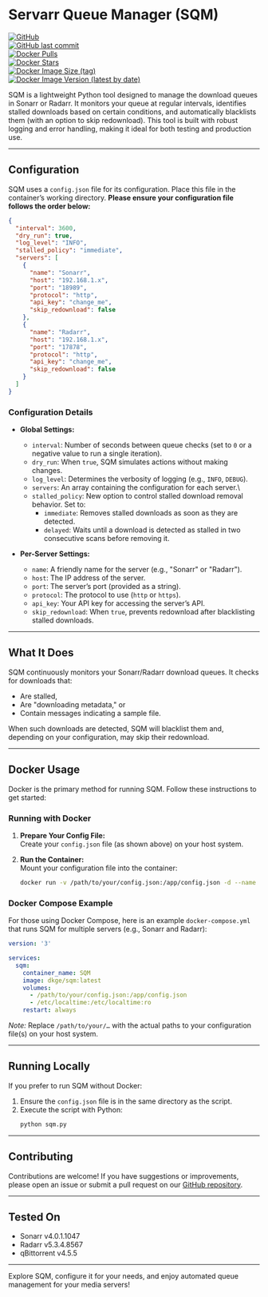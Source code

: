 # Servarr Queue Manager (SQM)

[![GitHub](https://img.shields.io/badge/GitHub-SQM_Python-blue)](https://github.com/MrDKGE/SQM-Python)  
[![GitHub last commit](https://img.shields.io/github/last-commit/MrDKGE/SQM-Python)](https://github.com/MrDKGE/SQM-Python)  
[![Docker Pulls](https://img.shields.io/docker/pulls/dkge/sqm.svg)](https://hub.docker.com/r/dkge/sqm)  
[![Docker Stars](https://img.shields.io/docker/stars/dkge/sqm.svg)](https://hub.docker.com/r/dkge/sqm)  
[![Docker Image Size (tag)](https://img.shields.io/docker/image-size/dkge/sqm/latest)](https://hub.docker.com/r/dkge/sqm)  
[![Docker Image Version (latest by date)](https://img.shields.io/docker/v/dkge/sqm)](https://hub.docker.com/r/dkge/sqm)

SQM is a lightweight Python tool designed to manage the download queues in Sonarr or Radarr. It monitors your queue at regular intervals, identifies stalled downloads based on certain conditions, and automatically blacklists them (with an option to skip redownload). This tool is built with robust logging and error handling, making it ideal for both testing and production use.

---

## Configuration

SQM uses a `config.json` file for its configuration. Place this file in the container’s working directory. **Please ensure your configuration file follows the order below:**

```json
{
  "interval": 3600,
  "dry_run": true,
  "log_level": "INFO",
  "stalled_policy": "immediate",
  "servers": [
    {
      "name": "Sonarr",
      "host": "192.168.1.x",
      "port": "18989",
      "protocol": "http",
      "api_key": "change_me",
      "skip_redownload": false
    },
    {
      "name": "Radarr",
      "host": "192.168.1.x",
      "port": "17878",
      "protocol": "http",
      "api_key": "change_me",
      "skip_redownload": false
    }
  ]
}
```

### Configuration Details

- **Global Settings:**
  - `interval`: Number of seconds between queue checks (set to `0` or a negative value to run a single iteration).
  - `dry_run`: When `true`, SQM simulates actions without making changes.
  - `log_level`: Determines the verbosity of logging (e.g., `INFO`, `DEBUG`).
  - `servers`: An array containing the configuration for each server.\
  - `stalled_policy`: New option to control stalled download removal behavior. Set to:
    - `immediate`: Removes stalled downloads as soon as they are detected.
    - `delayed`: Waits until a download is detected as stalled in two consecutive scans before removing it.

- **Per-Server Settings:**
  - `name`: A friendly name for the server (e.g., "Sonarr" or "Radarr").
  - `host`: The IP address of the server.
  - `port`: The server’s port (provided as a string).
  - `protocol`: The protocol to use (`http` or `https`).
  - `api_key`: Your API key for accessing the server’s API.
  - `skip_redownload`: When `true`, prevents redownload after blacklisting stalled downloads.

---

## What It Does

SQM continuously monitors your Sonarr/Radarr download queues. It checks for downloads that:
- Are stalled,
- Are "downloading metadata," or
- Contain messages indicating a sample file.

When such downloads are detected, SQM will blacklist them and, depending on your configuration, may skip their redownload.

---

## Docker Usage

Docker is the primary method for running SQM. Follow these instructions to get started:

### Running with Docker

1. **Prepare Your Config File:**  
   Create your `config.json` file (as shown above) on your host system.

2. **Run the Container:**  
   Mount your configuration file into the container:
   ```bash
   docker run -v /path/to/your/config.json:/app/config.json -d --name sqm dkge/sqm:latest
   ```

### Docker Compose Example

For those using Docker Compose, here is an example `docker-compose.yml` that runs SQM for multiple servers (e.g., Sonarr and Radarr):

```yaml
version: '3'

services:
  sqm:
    container_name: SQM
    image: dkge/sqm:latest
    volumes:
      - /path/to/your/config.json:/app/config.json
      - /etc/localtime:/etc/localtime:ro
    restart: always
```

*Note:* Replace `/path/to/your/…` with the actual paths to your configuration file(s) on your host system.

---

## Running Locally

If you prefer to run SQM without Docker:
1. Ensure the `config.json` file is in the same directory as the script.
2. Execute the script with Python:
   ```bash
   python sqm.py
   ```

---

## Contributing

Contributions are welcome! If you have suggestions or improvements, please open an issue or submit a pull request on our [GitHub repository](https://github.com/MrDKGE/SQM-Python).

---

## Tested On

- Sonarr v4.0.1.1047
- Radarr v5.3.4.8567
- qBittorrent v4.5.5

---

Explore SQM, configure it for your needs, and enjoy automated queue management for your media servers!